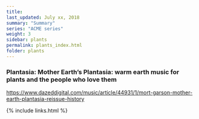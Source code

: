 ```yaml
---
title:  
last_updated: July xx, 2018
summary: "Summary"
series: "ACME series"
weight: 3
sidebar: plants
permalink: plants_index.html
folder: plants
---
```


### Plantasia:  Mother Earth’s Plantasia: warm earth music for plants and the people who love them
https://www.dazeddigital.com/music/article/44931/1/mort-garson-mother-earth-plantasia-reissue-history

{% include links.html %}
